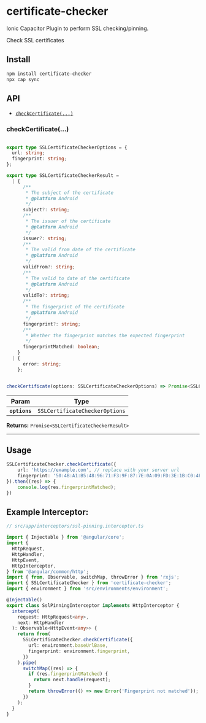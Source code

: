 # certificate-checker

Ionic Capacitor Plugin to perform SSL checking/pinning.

Check SSL certificates

## Install

```bash
npm install certificate-checker
npx cap sync
```

## API

<docgen-index>

* [`checkCertificate(...)`](#checkcertificate)

</docgen-index>

<docgen-api>
<!--Update the source file JSDoc comments and rerun docgen to update the docs below-->

### checkCertificate(...)

```typescript

export type SSLCertificateCheckerOptions = {
  url: string;
  fingerprint: string;
};

export type SSLCertificateCheckerResult =
  | {
      /**
       * The subject of the certificate
       * @platform Android
       */
      subject?: string;
      /**
       * The issuer of the certificate
       * @platform Android
       */
      issuer?: string;
      /**
       * The valid from date of the certificate
       * @platform Android
       */
      validFrom?: string;
      /**
       * The valid to date of the certificate
       * @platform Android
       */
      validTo?: string;
      /**
       * The fingerprint of the certificate
       * @platform Android
       */
      fingerprint?: string;
      /**
       * Whether the fingerprint matches the expected fingerprint
       */
      fingerprintMatched: boolean;
    }
  | {
      error: string;
    };


checkCertificate(options: SSLCertificateCheckerOptions) => Promise<SSLCertificateCheckerResult>
```

| Param         | Type                                               |
| ------------- | -------------------------------------------------- |
| **`options`** | <code>SSLCertificateCheckerOptions</code> |

**Returns:** <code>Promise&lt;SSLCertificateCheckerResult&gt;</code>

--------------------

</docgen-api>

## Usage

```typescript
SSLCertificateChecker.checkCertificate({
    url: 'https://example.com', // replace with your server url
    fingerprint: '50:4B:A1:B5:48:96:71:F3:9F:87:7E:0A:09:FD:3E:1B:C0:4F:AA:9F:FC:83:3E:A9:3A:00:78:88:F8:BA:60:26' // replace with your server fingerprint
}).then((res) => {
    console.log(res.fingerprintMatched);
})
```

## Example Interceptor:

```typescript
// src/app/interceptors/ssl-pinning.interceptor.ts

import { Injectable } from '@angular/core';
import {
  HttpRequest,
  HttpHandler,
  HttpEvent,
  HttpInterceptor,
} from '@angular/common/http';
import { from, Observable, switchMap, throwError } from 'rxjs';
import { SSLCertificateChecker } from 'certificate-checker';
import { environment } from 'src/environments/environment';

@Injectable()
export class SslPinningInterceptor implements HttpInterceptor {
  intercept(
    request: HttpRequest<any>,
    next: HttpHandler
  ): Observable<HttpEvent<any>> {
    return from(
      SSLCertificateChecker.checkCertificate({
        url: environment.baseUrlBase,
        fingerprint: environment.fingerprint,
      })
    ).pipe(
      switchMap((res) => {
        if (res.fingerprintMatched) {
          return next.handle(request);
        }
        return throwError(() => new Error('Fingerprint not matched'));
      })
    );
  }
}

```